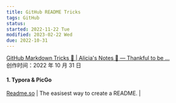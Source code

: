 ```yaml
---
title: GitHub README Tricks
tags: GitHub
status:
started: 2022-11-22 Tue
modified: 2023-02-22 Wed
due: 2022-10-31
---
```

[GitHub Markdown Tricks 🐙 | Alicia's Notes 🚀 — Thankful to be ...](https://notes.aliciasykes.com/36402/github-markdown-tricks)  
创作时间：2022 年 10 月 31 日  
#### 1. Typora & PicGo 
[Readme.so](https://readme.so) | The easisest way to create a README. |